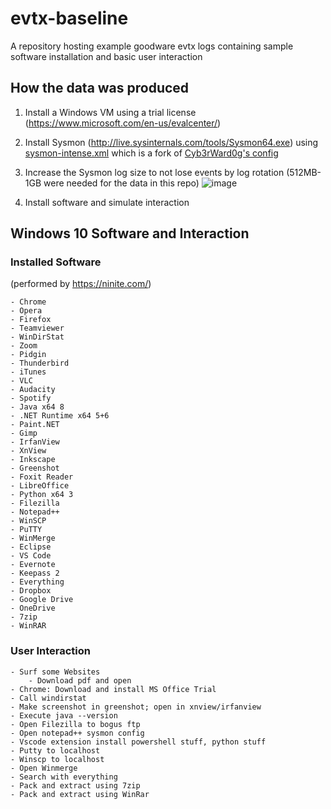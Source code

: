 # evtx-baseline
A repository hosting example goodware evtx logs containing sample software installation and basic user interaction

## How the data was produced

1. Install a Windows VM using a trial license (https://www.microsoft.com/en-us/evalcenter/)
2. Install Sysmon (http://live.sysinternals.com/tools/Sysmon64.exe) using [sysmon-intense.xml](sysmon-intense.xml) which is a fork of [Cyb3rWard0g's config](https://github.com/OTRF/Blacksmith/blob/master/resources/configs/sysmon/sysmon.xml)
3. Increase the Sysmon log size to not lose events by log rotation (512MB-1GB were needed for the data in this repo)
![image](https://user-images.githubusercontent.com/79651203/155971412-1045b0f6-6309-4569-8041-687e4d2f4b08.png)

4. Install software and simulate interaction


## Windows 10 Software and Interaction

### Installed Software
(performed by https://ninite.com/)

    - Chrome
    - Opera
    - Firefox
    - Teamviewer
    - WinDirStat
    - Zoom
    - Pidgin
    - Thunderbird
    - iTunes
    - VLC
    - Audacity
    - Spotify
    - Java x64 8
    - .NET Runtime x64 5+6
    - Paint.NET
    - Gimp
    - IrfanView
    - XnView
    - Inkscape
    - Greenshot
    - Foxit Reader
    - LibreOffice
    - Python x64 3
    - Filezilla
    - Notepad++
    - WinSCP
    - PuTTY
    - WinMerge
    - Eclipse
    - VS Code
    - Evernote
    - Keepass 2
    - Everything
    - Dropbox
    - Google Drive
    - OneDrive
    - 7zip
    - WinRAR

### User Interaction

    - Surf some Websites
        - Download pdf and open
    - Chrome: Download and install MS Office Trial
    - Call windirstat
    - Make screenshot in greenshot; open in xnview/irfanview
    - Execute java --version
    - Open Filezilla to bogus ftp
    - Open notepad++ sysmon config
    - Vscode extension install powershell stuff, python stuff
    - Putty to localhost
    - Winscp to localhost
    - Open Winmerge
    - Search with everything
    - Pack and extract using 7zip
    - Pack and extract using WinRar
